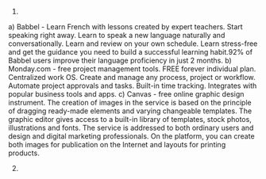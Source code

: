 1)
a) Babbel - Learn French with lessons created by expert teachers. Start speaking right away. Learn to speak a new language naturally and conversationally. Learn and review on your own schedule. Learn stress-free and get the guidance you need to build a successful learning habit.92% of Babbel users improve their language proficiency in just 2 months.
b) Monday.com - free project management tools. FREE forever individual plan. Centralized work OS. Create and manage any process, project or workflow. Automate project approvals and tasks. Built-in time tracking. Integrates with popular business tools and apps.
c) Canvas - free online graphic design instrument. The creation of images in the service is based on the principle of dragging ready-made elements and varying changeable templates. The graphic editor gives access to a built-in library of templates, stock photos, illustrations and fonts. The service is addressed to both ordinary users and design and digital marketing professionals. On the platform, you can create both images for publication on the Internet and layouts for printing products.

2)
